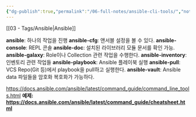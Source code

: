 ```yaml
---
{"dg-publish":true,"permalink":"/06-full-notes/ansible-cli-tools/","noteIcon":""}
---
```


[[03 - Tags/Ansible\|Ansible]]

**ansible**: 하나의 작업을 진행
**ansible-cfg**: 앤서블 설정을 볼 수 있다.
**ansible-console**: REPL 콘솔
**ansible-doc**: 설치된 라이브러리 모듈 문서를 확인 가능.
**ansible-galaxy**: Role이나 Collection 관련 작업을 수행한다.
**ansible-inventory**: 인벤토리 관련 작업들
**ansible-playbook**: Ansible 플레이북 실행
**ansible-pull**: VCS Repo(Git 등)에서 playbook을 pull하고 실행한다.
**ansible-vault**: Ansible data 파일들을 암호화 복호화가 가능하다.

https://docs.ansible.com/ansible/latest/command_guide/command_line_tools.html
**예제: https://docs.ansible.com/ansible/latest/command_guide/cheatsheet.html**